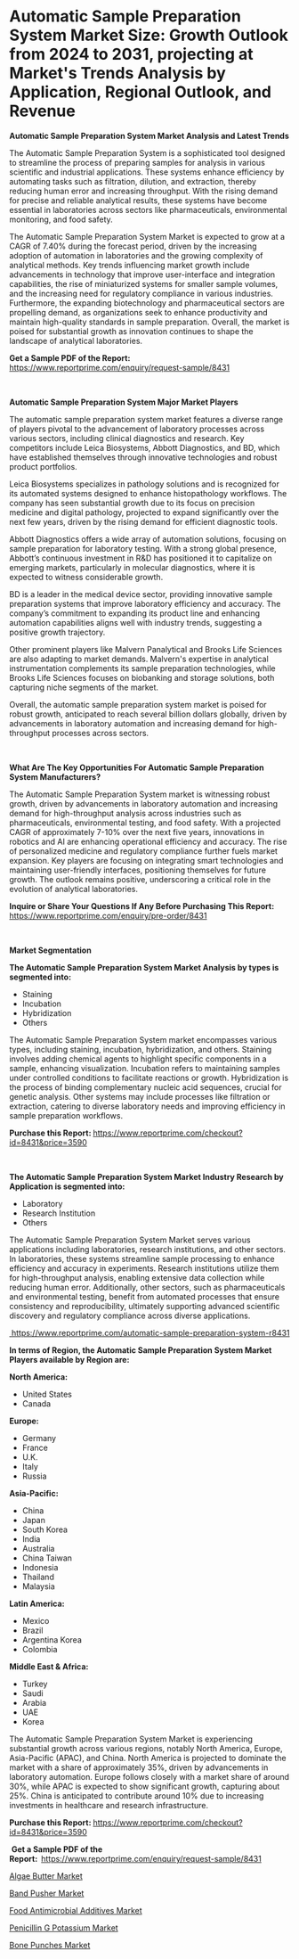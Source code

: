 <p><h1>Automatic Sample Preparation System Market Size: Growth Outlook from 2024 to 2031, projecting at Market's Trends Analysis by Application, Regional Outlook, and Revenue</h1></p><p><strong>Automatic Sample Preparation System Market Analysis and Latest Trends</strong></p>
<p><p>The Automatic Sample Preparation System is a sophisticated tool designed to streamline the process of preparing samples for analysis in various scientific and industrial applications. These systems enhance efficiency by automating tasks such as filtration, dilution, and extraction, thereby reducing human error and increasing throughput. With the rising demand for precise and reliable analytical results, these systems have become essential in laboratories across sectors like pharmaceuticals, environmental monitoring, and food safety.</p><p>The Automatic Sample Preparation System Market is expected to grow at a CAGR of 7.40% during the forecast period, driven by the increasing adoption of automation in laboratories and the growing complexity of analytical methods. Key trends influencing market growth include advancements in technology that improve user-interface and integration capabilities, the rise of miniaturized systems for smaller sample volumes, and the increasing need for regulatory compliance in various industries. Furthermore, the expanding biotechnology and pharmaceutical sectors are propelling demand, as organizations seek to enhance productivity and maintain high-quality standards in sample preparation. Overall, the market is poised for substantial growth as innovation continues to shape the landscape of analytical laboratories.</p></p>
<p><strong>Get a Sample PDF of the Report:&nbsp;</strong> <a href="https://www.reportprime.com/enquiry/request-sample/8431?utm_campaign=1257&utm_medium=2&utm_source=Github&utm_content=ia&utm_term=10102024&utm_id=automatic-sample-preparation-system">https://www.reportprime.com/enquiry/request-sample/8431</a></p>
<p>&nbsp;</p>
<p><strong>Automatic Sample Preparation System Major Market Players</strong></p>
<p><p>The automatic sample preparation system market features a diverse range of players pivotal to the advancement of laboratory processes across various sectors, including clinical diagnostics and research. Key competitors include Leica Biosystems, Abbott Diagnostics, and BD, which have established themselves through innovative technologies and robust product portfolios.</p><p>Leica Biosystems specializes in pathology solutions and is recognized for its automated systems designed to enhance histopathology workflows. The company has seen substantial growth due to its focus on precision medicine and digital pathology, projected to expand significantly over the next few years, driven by the rising demand for efficient diagnostic tools.</p><p>Abbott Diagnostics offers a wide array of automation solutions, focusing on sample preparation for laboratory testing. With a strong global presence, Abbott’s continuous investment in R&D has positioned it to capitalize on emerging markets, particularly in molecular diagnostics, where it is expected to witness considerable growth.</p><p>BD is a leader in the medical device sector, providing innovative sample preparation systems that improve laboratory efficiency and accuracy. The company’s commitment to expanding its product line and enhancing automation capabilities aligns well with industry trends, suggesting a positive growth trajectory.</p><p>Other prominent players like Malvern Panalytical and Brooks Life Sciences are also adapting to market demands. Malvern's expertise in analytical instrumentation complements its sample preparation technologies, while Brooks Life Sciences focuses on biobanking and storage solutions, both capturing niche segments of the market.</p><p>Overall, the automatic sample preparation system market is poised for robust growth, anticipated to reach several billion dollars globally, driven by advancements in laboratory automation and increasing demand for high-throughput processes across sectors.</p></p>
<p>&nbsp;</p>
<p><strong>What Are The Key Opportunities For Automatic Sample Preparation System Manufacturers?</strong></p>
<p><p>The Automatic Sample Preparation System market is witnessing robust growth, driven by advancements in laboratory automation and increasing demand for high-throughput analysis across industries such as pharmaceuticals, environmental testing, and food safety. With a projected CAGR of approximately 7-10% over the next five years, innovations in robotics and AI are enhancing operational efficiency and accuracy. The rise of personalized medicine and regulatory compliance further fuels market expansion. Key players are focusing on integrating smart technologies and maintaining user-friendly interfaces, positioning themselves for future growth. The outlook remains positive, underscoring a critical role in the evolution of analytical laboratories.</p></p>
<p><strong>Inquire or Share Your Questions If Any Before Purchasing This Report:</strong> <a href="https://www.reportprime.com/enquiry/pre-order/8431?utm_campaign=1257&utm_medium=2&utm_source=Github&utm_content=ia&utm_term=10102024&utm_id=automatic-sample-preparation-system">https://www.reportprime.com/enquiry/pre-order/8431</a></p>
<p>&nbsp;</p>
<p><strong>Market Segmentation</strong></p>
<p><strong>The Automatic Sample Preparation System Market Analysis by types is segmented into:</strong></p>
<p><ul><li>Staining</li><li>Incubation</li><li>Hybridization</li><li>Others</li></ul></p>
<p><p>The Automatic Sample Preparation System market encompasses various types, including staining, incubation, hybridization, and others. Staining involves adding chemical agents to highlight specific components in a sample, enhancing visualization. Incubation refers to maintaining samples under controlled conditions to facilitate reactions or growth. Hybridization is the process of binding complementary nucleic acid sequences, crucial for genetic analysis. Other systems may include processes like filtration or extraction, catering to diverse laboratory needs and improving efficiency in sample preparation workflows.</p></p>
<p><strong>Purchase this Report:&nbsp;</strong><a href="https://www.reportprime.com/checkout?id=8431&price=3590&utm_campaign=1257&utm_medium=2&utm_source=Github&utm_content=ia&utm_term=10102024&utm_id=automatic-sample-preparation-system">https://www.reportprime.com/checkout?id=8431&price=3590</a></p>
<p>&nbsp;</p>
<p><strong>The Automatic Sample Preparation System Market Industry Research by Application is segmented into:</strong></p>
<p><ul><li>Laboratory</li><li>Research Institution</li><li>Others</li></ul></p>
<p><p>The Automatic Sample Preparation System Market serves various applications including laboratories, research institutions, and other sectors. In laboratories, these systems streamline sample processing to enhance efficiency and accuracy in experiments. Research institutions utilize them for high-throughput analysis, enabling extensive data collection while reducing human error. Additionally, other sectors, such as pharmaceuticals and environmental testing, benefit from automated processes that ensure consistency and reproducibility, ultimately supporting advanced scientific discovery and regulatory compliance across diverse applications.</p></p>
<p><a href="https://www.reportprime.com/automatic-sample-preparation-system-r8431?utm_campaign=1257&utm_medium=2&utm_source=Github&utm_content=ia&utm_term=10102024&utm_id=automatic-sample-preparation-system">&nbsp;https://www.reportprime.com/automatic-sample-preparation-system-r8431</a></p>
<p><strong>In terms of Region, the Automatic Sample Preparation System Market Players available by Region are:</strong></p>
<p>
    <p> <strong> North America: </strong>
        <ul>
            <li>United States</li>
            <li>Canada</li>
        </ul>
        </p> 
    <p> <strong> Europe: </strong>
        <ul>
            <li>Germany</li>
            <li>France</li>
            <li>U.K.</li>
            <li>Italy</li>
            <li>Russia</li>
        </ul>
        </p> 
    <p> <strong> Asia-Pacific: </strong>
        <ul>
            <li>China</li>
            <li>Japan</li>
            <li>South Korea</li>
            <li>India</li>
            <li>Australia</li>
            <li>China Taiwan</li>
            <li>Indonesia</li>
            <li>Thailand</li>
            <li>Malaysia</li>
        </ul>
        </p> 
    <p> <strong> Latin America: </strong>
        <ul>
            <li>Mexico</li>
            <li>Brazil</li>
            <li>Argentina Korea</li>
            <li>Colombia</li>
        </ul>
        </p> 
    <p> <strong> Middle East & Africa: </strong>
        <ul>
            <li>Turkey</li>
            <li>Saudi</li>
            <li>Arabia</li>
            <li>UAE</li>
            <li>Korea</li>
        </ul>
    </p>
    </p>
<p><p>The Automatic Sample Preparation System Market is experiencing substantial growth across various regions, notably North America, Europe, Asia-Pacific (APAC), and China. North America is projected to dominate the market with a share of approximately 35%, driven by advancements in laboratory automation. Europe follows closely with a market share of around 30%, while APAC is expected to show significant growth, capturing about 25%. China is anticipated to contribute around 10% due to increasing investments in healthcare and research infrastructure.</p></p>
<p><strong>Purchase this Report: </strong><a href="https://www.reportprime.com/checkout?id=8431&price=3590&utm_campaign=1257&utm_medium=2&utm_source=Github&utm_content=ia&utm_term=10102024&utm_id=automatic-sample-preparation-system">https://www.reportprime.com/checkout?id=8431&price=3590</a></p>
<p>&nbsp;<strong>Get a Sample PDF of the Report:&nbsp;&nbsp;</strong><a href="https://www.reportprime.com/enquiry/request-sample/8431?utm_campaign=1257&utm_medium=2&utm_source=Github&utm_content=ia&utm_term=10102024&utm_id=automatic-sample-preparation-system">https://www.reportprime.com/enquiry/request-sample/8431</a></p>
<p><strong></strong></p>
<p><p><a href="https://issuu.com/reportprime-2/docs/algae-butter-market-size-2030.pptx_8542ca87826c2c?utm_campaign=1257&utm_medium=2&utm_source=Github&utm_content=ia&utm_term=10102024&utm_id=automatic-sample-preparation-system">Algae Butter Market</a></p><p><a href="https://www.linkedin.com/pulse/unveiling-market-trends-global-band-pusher-growth-regional-pxl5e?utm_campaign=1257&utm_medium=2&utm_source=Github&utm_content=ia&utm_term=10102024&utm_id=automatic-sample-preparation-system">Band Pusher Market</a></p><p><a href="https://issuu.com/reportprime-2/docs/food-antimicrobial-additives-market_9150aefa91929d?utm_campaign=1257&utm_medium=2&utm_source=Github&utm_content=ia&utm_term=10102024&utm_id=automatic-sample-preparation-system">Food Antimicrobial Additives Market</a></p><p><a href="https://www.linkedin.com/pulse/emerging-trends-penicillin-g-potassium-market-detailed-overview-1ld5c?utm_campaign=1257&utm_medium=2&utm_source=Github&utm_content=ia&utm_term=10102024&utm_id=automatic-sample-preparation-system">Penicillin G Potassium Market</a></p><p><a href="https://www.linkedin.com/pulse/bone-punches-sector-surge-6-growth-roadmap-2031-rezarch-vymvc?utm_campaign=1257&utm_medium=2&utm_source=Github&utm_content=ia&utm_term=10102024&utm_id=automatic-sample-preparation-system">Bone Punches Market</a></p></p>